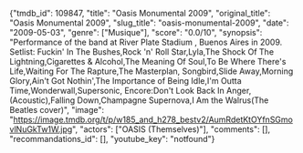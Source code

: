 {"tmdb_id": 109847, "title": "Oasis Monumental 2009", "original_title": "Oasis Monumental 2009", "slug_title": "oasis-monumental-2009", "date": "2009-05-03", "genre": ["Musique"], "score": "0.0/10", "synopsis": "Performance of the band at River Plate Stadium , Buenos Aires in 2009. Setlist: Fuckin' In The Bushes,Rock 'n' Roll Star,Lyla,The Shock Of The Lightning,Cigarettes &amp; Alcohol,The Meaning Of Soul,To Be Where There's Life,Waiting For The Rapture,The Masterplan, Songbird,Slide Away,Morning Glory,Ain't Got Nothin',The Importance of Being Idle,I'm Outta Time,Wonderwall,Supersonic, Encore:Don't Look Back In Anger,(Acoustic),Falling Down,Champagne Supernova,I Am the Walrus(The Beatles cover)", "image": "https://image.tmdb.org/t/p/w185_and_h278_bestv2/AumRdetKtOYfnSGmovlNuGkTw1W.jpg", "actors": ["OASIS (Themselves)"], "comments": [], "recommandations_id": [], "youtube_key": "notfound"}